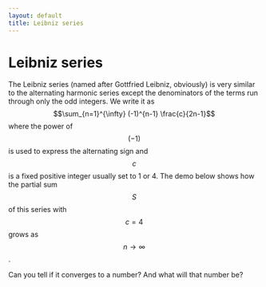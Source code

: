 ```yaml
---
layout: default
title: Leibniz series
---
```


# Leibniz series

The Leibniz series (named after Gottfried Leibniz, obviously)
is very similar to the alternating harmonic series
except the denominators of the terms run through only the odd integers.
We write it as $$\sum_{n=1}^{\infty} (-1)^{n-1} \frac{c}{2n-1}$$
where the power of $$(-1)$$ is used to express the alternating sign
and $$c$$ is a fixed positive integer usually set to 1 or 4.
The demo below shows how the partial sum $$S$$ of this series with
$$c=4$$ grows as $$n \to \infty$$.

<div id="sketch-holder">
  <!-- Our sketch will go here! -->
</div>

Can you tell if it converges to a number?
And what will that number be?


<script language="javascript" type="text/javascript" src="/js/p5.min.js"></script>
<script language="javascript" type="text/javascript" src="/js/series-leibniz.js"></script>
